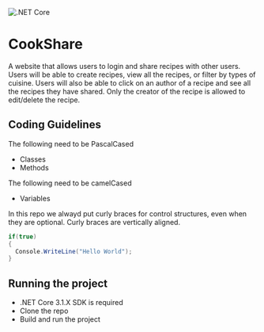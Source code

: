 ![.NET Core](https://github.com/Bisig1892/CookShare/workflows/.NET%20Core/badge.svg)

# CookShare
A website that allows users to login and share recipes with other users. Users will be able to create recipes, view all the recipes, or filter by types of cuisine. Users will also be able to click on an author of a recipe and see all the recipes they have shared. Only the creator of the recipe is allowed to edit/delete the recipe.

## Coding Guidelines
The following need to be PascalCased
- Classes
- Methods

The following need to be camelCased
- Variables

In this repo we alwayd put curly braces for control structures, even when they are optional. Curly braces are vertically aligned.
```csharp
if(true) 
{
  Console.WriteLine("Hello World");
}
```
## Running the project
- .NET Core 3.1.X SDK is required
- Clone the repo
- Build and run the project
